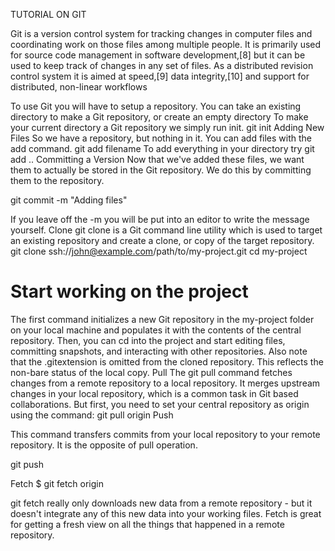 TUTORIAL ON GIT

Git  is a version control system for tracking changes in computer files and coordinating work on those files among multiple people. 
It is primarily used for source code management in software development,[8] but it can be used to keep track of changes in any set of files.
As a distributed revision control system it is aimed at speed,[9] data integrity,[10] and support for distributed, non-linear workflows

To use Git you will have to setup a repository. You can take an existing directory to make a Git repository, or create an empty directory
To make your current directory a Git repository we simply run init.
git init
Adding New Files
So we have a repository, but nothing in it. You can add files with the add command.
git add filename
To add everything in your directory try git add ..
Committing a Version
Now that we've added these files, we want them to actually be stored in the Git repository. We do this by committing them to the repository.
 
git commit -m "Adding files"


If you leave off the -m you will be put into an editor to write the message yourself.
Clone
git clone is a Git command line utility which is used to target an existing repository and create a clone, or copy of the target repository.
git clone ssh://john@example.com/path/to/my-project.git
cd my-project
# Start working on the project
The first command initializes a new Git repository in the my-project folder on your local machine and populates it with the contents of the central repository. Then, you can cd into the project and start editing 
files, committing snapshots, and interacting with other repositories. Also note that the .gitextension is omitted from the cloned repository. This reflects the non-bare status of the local copy.
Pull
The git pull command fetches changes from a remote repository to a local repository. It merges upstream changes in your local repository, which is a common task in Git based collaborations.
But first, you need to set your central repository as origin using the command:
git pull origin <branch-name>
Push
 
This command transfers commits from your local repository to your remote repository. It is the opposite of pull operation.

git push <remote> 

Fetch
$ git fetch origin


git fetch really only downloads new data from a remote repository - but it doesn't integrate any of this new data into your working files. Fetch is great for getting a fresh view on all the things that happened in a remote repository.



